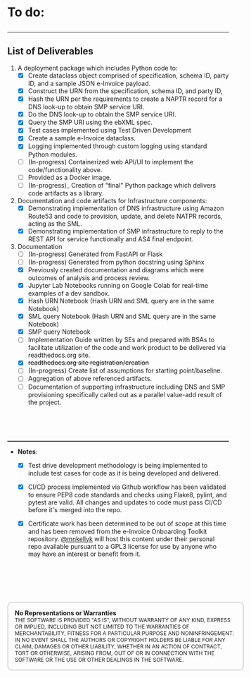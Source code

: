 # To do:<hr>


## List of Deliverables

1.	A deployment package which includes Python code to:
     - [x] Create dataclass object comprised of specification, schema ID, party ID, and a sample JSON e-Invoice payload.
     - [x] Construct the URN from the specification, schema ID, and party ID,
     - [x] Hash the URN per the requirements to create a NAPTR record for a DNS look-up to obtain SMP service URI.
     - [x] Do the DNS look-up to obtain the SMP service URI.
     - [x] Query the SMP URI using the ebXML spec.
     - [x] Test cases implemented using Test Driven Development
    - [x] Create a sample e-Invoice dataclass.
    - [x] Logging implemented through custom logging using standard Python modules.
    - [ ] \(In-progress\) Containerized web API/UI to implement the code/functionality above.
    - [ ] Provided as a Docker image.
    - [ ] \(In-progress\)_ Creation of "final" Python package which delivers code artifacts as a library.

2. Documentation and code artifacts for Infrastructure components:
    - [x] Demonstrating implementation of DNS infrastructure using Amazon Route53 and code to provision, update, and delete NATPR records, acting as the SML.
    - [x] Demonstrating implementation of SMP infrastructure to reply to the REST API for service functionally and AS4 final endpoint.    

3.	Documentation
    - [ ] \(In-progress\) Generated from FastAPI or Flask
    - [ ] \(In-progress\) Generated from python docstring using Sphinx
    - [x] Previously created documentation and diagrams which were outcomes of analysis and process review.  
    - [x] Jupyter Lab Notebooks running on Google Colab for real-time examples of a dev sandbox.  
    - [x] Hash URN Notebook   (Hash URN and SML query are in the same Notebook)
    - [x] SML query Notebook  (Hash URN and SML query are in the same Notebook)
    - [x] SMP query Notebook
    - [ ] Implementation Guide written by SEs and prepared with BSAs to facilitate utilization of the code and work product to be delivered via readthedocs.org site.
    - [x] ~~readthedocs.org site registration/creation~~
    - [ ] \(In-progress\) Create list of assumptions for starting point/baseline.
    - [ ] Aggregation of above referenced artifacts.
    - [ ] Documentation of supporting infrastructure including DNS and SMP provisioning specifically called out as a parallel value-add result of the project.
<br/>
<br/>
<br/>
<hr style="height: 2px;border:none;color:#333;background-color:#333;">

- __Notes__:  
    - [x] Test drive development methodology is being implemented to include test cases for code as it is being developed and delivered.  
    - [x] CI/CD process implemented via Github workflow has been validated to ensure PEP8 code standards and checks using Flake8, pylint, and pytest are valid.  All changes and updates to code must pass CI/CD before it's merged into the repo.  
    - [x] Certificate work has been determined to be out of scope at this time and has been removed from the e-Invoice Onboarding Toolkit repository.  [@mnkellyk](@mnkellyk) will host this content under their personal repo available pursuant to a GPL3 license for use by anyone who may have an interest or benefit from it.    




<div style="font-size: 12px;
            padding: 15px;
            border: 2px solid lightgray;
            margin-top: 100px;
            margin-left: 0px;
            margin-bottom: 40px;
            margin-right: auto;
            width: 100%;
            border-radius: 10px;">
  <h4 style="font-size: 14px;
            padding: 0px;
            margin: 0px;">No Representations or Warranties</h5>
  THE SOFTWARE IS PROVIDED "AS IS", WITHOUT WARRANTY OF ANY KIND, EXPRESS OR IMPLIED, INCLUDING BUT NOT LIMITED TO THE WARRANTIES OF MERCHANTABILITY, FITNESS FOR A PARTICULAR PURPOSE AND NONINFRINGEMENT. IN NO EVENT SHALL THE AUTHORS OR COPYRIGHT HOLDERS BE LIABLE FOR ANY CLAIM, DAMAGES OR OTHER LIABILITY, WHETHER IN AN ACTION OF CONTRACT, TORT OR OTHERWISE, ARISING FROM, OUT OF OR IN CONNECTION WITH THE SOFTWARE OR THE USE OR OTHER DEALINGS IN THE SOFTWARE.
</div>
